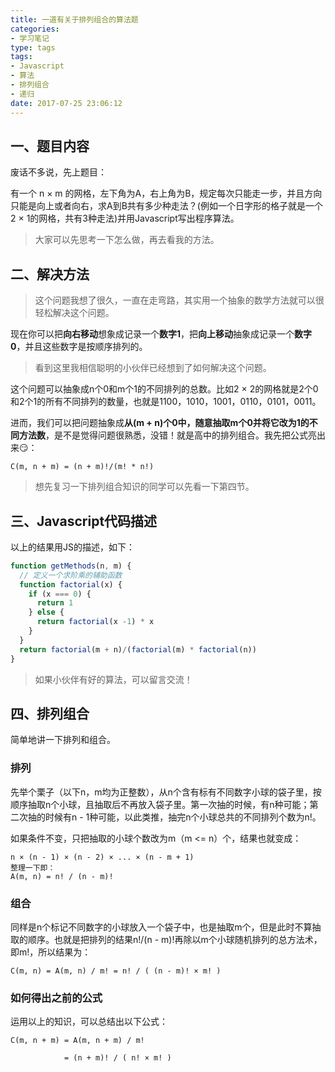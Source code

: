 ```yaml
---
title: 一道有关于排列组合的算法题
categories:
- 学习笔记
type: tags
tags:
- Javascript
- 算法
- 排列组合
- 递归
date: 2017-07-25 23:06:12
---
```


## 一、题目内容
废话不多说，先上题目：

有一个 n × m 的网格，左下角为A，右上角为B，规定每次只能走一步，并且方向只能是向上或者向右，求A到B共有多少种走法？(例如一个日字形的格子就是一个2 × 1的网格，共有3种走法)并用Javascript写出程序算法。

> 大家可以先思考一下怎么做，再去看我的方法。

## 二、解决方法


> 这个问题我想了很久，一直在走弯路，其实用一个抽象的数学方法就可以很轻松解决这个问题。

现在你可以把**向右移动**想象成记录一个**数字1**，把**向上移动**抽象成记录一个**数字0**，并且这些数字是按顺序排列的。

> 看到这里我相信聪明的小伙伴已经想到了如何解决这个问题。

这个问题可以抽象成n个0和m个1的不同排列的总数。比如2 × 2的网格就是2个0和2个1的所有不同排列的数量，也就是1100，1010，1001，0110，0101，0011。

进而，我们可以把问题抽象成**从(m + n)个0中，随意抽取m个0并将它改为1的不同方法数**，是不是觉得问题很熟悉，没错！就是高中的排列组合。我先把公式亮出来😏：

```
C(m, n + m) = (n + m)!/(m! * n!)
```

> 想先复习一下排列组合知识的同学可以先看一下第四节。

## 三、Javascript代码描述

以上的结果用JS的描述，如下：
```javascript
function getMethods(n, m) {
  // 定义一个求阶乘的辅助函数
  function factorial(x) {
    if (x === 0) {
      return 1
    } else {
      return factorial(x -1) * x
    }
  }
  return factorial(m + n)/(factorial(m) * factorial(n))
}
```
> 如果小伙伴有好的算法，可以留言交流！

## 四、排列组合

简单地讲一下排列和组合。

### 排列

先举个栗子（以下n，m均为正整数），从n个含有标有不同数字小球的袋子里，按顺序抽取n个小球，且抽取后不再放入袋子里。第一次抽的时候，有n种可能；第二次抽的时候有n - 1种可能，以此类推，抽完n个小球总共的不同排列个数为n!。

如果条件不变，只把抽取的小球个数改为m（m <= n）个，结果也就变成：
```
n × (n - 1) × (n - 2) × ... × (n - m + 1)
整理一下即：
A(m, n) = n! / (n - m)!
```

### 组合

同样是n个标记不同数字的小球放入一个袋子中，也是抽取m个，但是此时不算抽取的顺序。也就是把排列的结果n!/(n - m)!再除以m个小球随机排列的总方法术，即m!，所以结果为：
```
C(m, n) = A(m, n) / m! = n! / ( (n - m)! × m! )
```

### 如何得出之前的公式

运用以上的知识，可以总结出以下公式：

```
C(m, n + m) = A(m, n + m) / m!

            = (n + m)! / ( n! × m! )
```